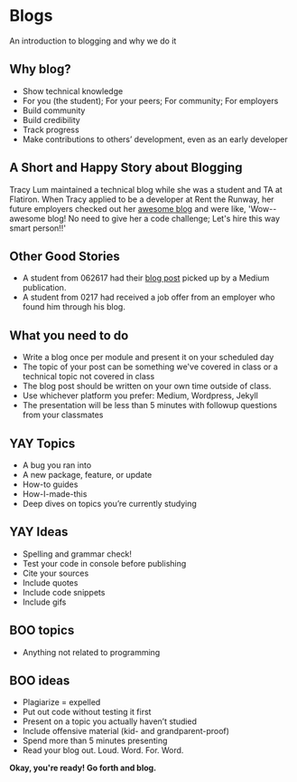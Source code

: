 # Blogs

An introduction to blogging and why we do it

## Why blog?

* Show technical knowledge
* For you (the student); For your peers; For community; For employers
* Build community
* Build credibility
* Track progress
* Make contributions to others’ development, even as an early developer

## A Short and Happy Story about Blogging

Tracy Lum maintained a technical blog while she was a student and TA at Flatiron. When Tracy applied to be a developer at Rent the Runway, her future employers checked out her <a href="http://talum.github.io/">awesome blog</a> and were like, 'Wow--awesome blog! No need to give her a code challenge; Let's hire this way smart person!!'

## Other Good Stories

* A student from 062617 had their <a href="https://codeburst.io/bottom-of-the-barrel-8ef73eff00f0">blog post</a> picked up by a Medium publication.
* A student from 0217 had received a job offer from an employer who found him through his blog.

## What you need to do

* Write a blog once per module and present it on your scheduled day
* The topic of your post can be something we've covered in class or a technical topic not covered in class
* The blog post should be written on your own time outside of class.
* Use whichever platform you prefer: Medium, Wordpress, Jekyll
* The presentation will be less than 5 minutes with followup questions from your classmates

## YAY Topics

* A bug you ran into
* A new package, feature, or update
* How-to guides
* How-I-made-this
* Deep dives on topics you’re currently studying

## YAY Ideas

* Spelling and grammar check!
* Test your code in console before publishing
* Cite your sources
* Include quotes
* Include code snippets
* Include gifs

## BOO topics

* Anything not related to programming

## BOO ideas

* Plagiarize = expelled
* Put out code without testing it first
* Present on a topic you actually haven’t studied
* Include offensive material (kid- and grandparent-proof)
* Spend more than 5 minutes presenting
* Read your blog out. Loud. Word. For. Word.

**Okay, you're ready! Go forth and blog.**

